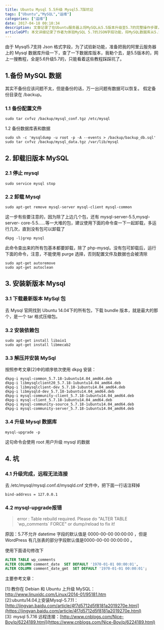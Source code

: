 ```yaml
---
title: Ubuntu Mysql 5.5升级 Mysql5.7踩坑记
tags: ["Ubuntu","MySQL","运维"]
categories: ["运维"]
date: 2017-04-18 00:10:34
description: 文章记录了在Ubuntu服务器上将MySQL从5.5版本升级至5.7的完整操作步骤，涵盖了数据备份、旧版卸载、新版安装及过程中遇到的问题与解决方案。
articleGPT: 本文详细记录了作者为体验MySQL 5.7的JSON字段功能，将MySQL数据库从5.5版本升级到5.7版本的完整过程，包括数据备份、旧版本卸载、新版本安装以及遇到的问题和解决方法。
---
```


由于 Mysql5.7支持 Json 格式字段，为了试验新功能，准备把我的阿里云服务器上的 Mysql
数据库升级一下，查了一下数据库版本，我勒个去，是5.5版本的，网上一搜教程，全是5.6升级5.7的，只能看着这些教程踩踩坑了。  

## 1.备份 MySQL 数据

其实不备份应该问题不太，但是备份的话，万一出问题有数据可以恢复。 假定备份目录在 /backup。

### 1.1 备份配置文件

```shell
sudo tar cvfvz /backup/mysql_conf.tgz /etc/mysql
```

1.2 备份数据库表和数据


```shell
sudo sh -c 'mysqldump -u root -p -A --events > /backup/backup_db.sql'
sudo tar cvfvz /backup/mysql_data.tgz /var/lib/mysql
```

## 2. 卸载旧版本 MySQL

### 2.1 停止 mysql


```shell
sudo service mysql stop
```

### 2.2 卸载 Mysql


```shell
sudo apt-get remove mysql-server mysql-client mysql-common
```

这一步有些要注意的，因为除了上边几个包，还有 mysql-server-5.5,mysql-server-
core-5.5……等一大堆的包，建议使用下面的命令查一下一起卸载，多运行几次，直到没有包可以卸载了


```shell
dkpg -l|grep mysql
```

此命令查出来的所有包基本都要卸载，除了 php-mysql。没有包可卸载后，运行下面的命令，注意，不能使用 purge 选择，否则配置文件及数据也会被清除


```shell
sudo apt-get autoremove
sudo apt-get autoclean
```

## 3. 安装新版本 Mysql

### 3.1 下载最新版本 MySql 包

去 Mysql 官网找到 Ubuntu 14.04下的所有包，下载 bundle 版本，就是最大的那个，是一个 tar 格式压缩包。

### 3.2 安装依赖包

```shell
sudo apt-get install libaio1
sudo apt-get install libmecab2
```

### 3.3 解压并安装 MySql

按照参考文章[2]中的顺序依次使用 dkpg 安装：


```shell
dkpg-i mysql-common_5.7.18-1ubuntu14.04_amd64.deb
dkpg-i libmysqlclient20_5.7.18-1ubuntu14.04_amd64.deb
dkpg-i libmysqlclient-dev_5.7.18-1ubuntu14.04_amd64.deb
dkpg-i libmysqld-dev_5.7.18-1ubuntu14.04_amd64.deb
dkpg-i mysql-community-client_5.7.18-1ubuntu14.04_amd64.deb
dkpg-i mysql-client_5.7.18-1ubuntu14.04_amd64.deb
dkpg-i mysql-community-source_5.7.18-1ubuntu14.04_amd64.deb
dkpg-i mysql-community-server_5.7.18-1ubuntu14.04_amd64.deb
```

### 3.4 升级 Mysql 数据库


```shell
mysql-upgrade -p
```

这句命令会使用 root 用户升级 mysql 的数据

## 4. 坑

### 4.1 升级完成，远程无法连接

去 /etc/mysql/mysql.conf.d/mysqld.cnf 文件中，把下面一行话注释掉


```
bind-address = 127.0.0.1
```

### 4.2 mysql-upgrade报错


> error    : Table rebuild required. Please do "ALTER TABLE \`wp_comments\` FORCE" or dump/reload to fix it!

原因：5.7不允许 datetime 字段的默认值是 0000-00-00 00:00:00 ，但是 WordPress
有几张表的部分字段默认值是0000-00-00 00:00:00 。

使用下面语句修改下

```sql
ALTER TABLE wp_comments
ALTER COLUMN comment_date  SET DEFAULT '1970-01-01 00:00:01',
ALTER COLUMN comment_date_gmt  SET DEFAULT '1970-01-01 00:00:01';
```

主要参考文章：

[1]:教你在 Debian 和 Ubuntu 上升级 MySQL：<http://www.linuxidc.com/Linux/2014-01/95181.htm>  
[2]:ubuntu14.04上安装Mysql-5.7.11：[http://jingyan.baidu.com/article/4f7d5712d5f8181a2019270e.html](https://jingyan.baidu.com/article/4f7d5712d5f8181a2019270e.html)  
[3]: mysql 5.7.16 远程连接：[http://www.cnblogs.com/Nice-Boy/p/6224189.html](https://www.cnblogs.com/Nice-Boy/p/6224189.html)
